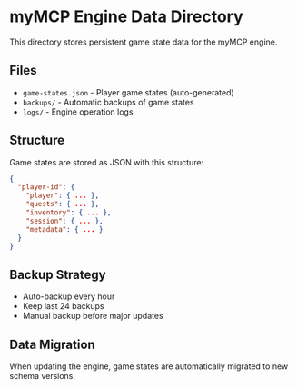 # myMCP Engine Data Directory

This directory stores persistent game state data for the myMCP engine.

## Files

- `game-states.json` - Player game states (auto-generated)
- `backups/` - Automatic backups of game states
- `logs/` - Engine operation logs

## Structure

Game states are stored as JSON with this structure:

```json
{
  "player-id": {
    "player": { ... },
    "quests": { ... },
    "inventory": { ... },
    "session": { ... },
    "metadata": { ... }
  }
}
```

## Backup Strategy

- Auto-backup every hour
- Keep last 24 backups
- Manual backup before major updates

## Data Migration

When updating the engine, game states are automatically migrated to new schema versions.
